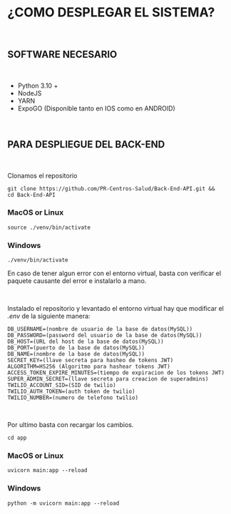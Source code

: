 # ¿COMO DESPLEGAR EL SISTEMA?

<br>

## SOFTWARE NECESARIO

<br>

* Python 3.10 +
* NodeJS
* YARN
* ExpoGO (Disponible tanto en IOS como en ANDROID)

<br>

## PARA DESPLIEGUE DEL BACK-END

<br>

Clonamos el repositorio

    git clone https://github.com/PR-Centros-Salud/Back-End-API.git &&
    cd Back-End-API

### MacOS or Linux
    source ./venv/bin/activate

### Windows
    ./venv/bin/activate

En caso de tener algun error con el entorno virtual, basta con verificar el paquete causante del error e instalarlo a mano.

<br>

Instalado el repositorio y levantado el entorno virtual hay que modificar el *.env* de la siguiente manera:

    DB_USERNAME=(nombre de usuario de la base de datos(MySQL))
    DB_PASSWORD=(password del usuario de la base de datos(MySQL))
    DB_HOST=(URL del host de la base de datos(MySQL))
    DB_PORT=(puerto de la base de datos(MySQL))
    DB_NAME=(nombre de la base de datos(MySQL))
    SECRET_KEY=(llave secreta para hasheo de tokens JWT)
    ALGORITHM=HS256 (Algoritmo para hashear tokens JWT)
    ACCESS_TOKEN_EXPIRE_MINUTES=(tiempo de expiracion de los tokens JWT)
    SUPER_ADMIN_SECRET=(llave secreta para creacion de superadmins)
    TWILIO_ACCOUNT_SID=(SID de twilio)
    TWILIO_AUTH_TOKEN=(auth token de twilio)
    TWILIO_NUMBER=(numero de telefono twilio)

<br>

Por ultimo basta con recargar los cambios.

    cd app

### MacOS or Linux
    uvicorn main:app --reload

### Windows
    python -m uvicorn main:app --reload
